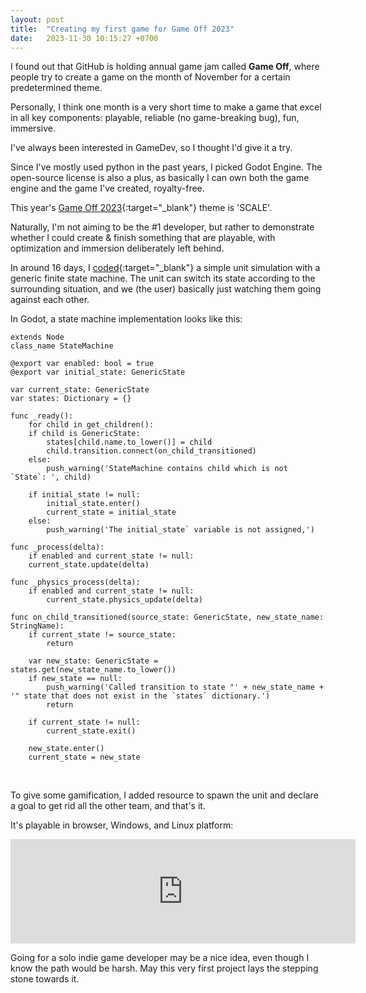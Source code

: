 ```yaml
---
layout: post
title:  "Creating my first game for Game Off 2023"
date:   2023-11-30 10:15:27 +0700
---
```


I found out that GitHub is holding annual game jam called **Game Off**, where people try to create a game
on the month of November for a certain predetermined theme.

Personally, I think one month is a very short time to make a game that excel in all key components: 
playable, reliable (no game-breaking bug), fun, immersive.

I've always been interested in GameDev, so I thought I'd give it a try.

Since I've mostly used python in the past years, I picked Godot Engine. 
The open-source license is also a plus, as basically I can own both the game engine and the game I've created, royalty-free.

This year's [Game Off 2023](https://itch.io/jam/game-off-2023){:target="_blank"} theme is 'SCALE'.

Naturally, I'm not aiming to be the #1 developer, but rather to demonstrate 
whether I could create & finish something that are playable, with optimization and immersion deliberately left behind.

In around 16 days, I [coded](https://github.com/rahmatnazali/colonite){:target="_blank"} a simple unit simulation with a generic finite state machine.
The unit can switch its state according to the surrounding situation, and we (the user) basically just watching them going against each other.

In Godot, a state machine implementation looks like this:

```gdscript
extends Node
class_name StateMachine

@export var enabled: bool = true
@export var initial_state: GenericState

var current_state: GenericState
var states: Dictionary = {}

func _ready():
    for child in get_children():
    if child is GenericState:
        states[child.name.to_lower()] = child
        child.transition.connect(on_child_transitioned)
    else:
        push_warning('StateMachine contains child which is not `State`: ', child)

    if initial_state != null:
        initial_state.enter()
        current_state = initial_state
    else:
        push_warning('The initial_state` variable is not assigned,')

func _process(delta):
    if enabled and current_state != null:
    current_state.update(delta)

func _physics_process(delta):
    if enabled and current_state != null:
        current_state.physics_update(delta)

func on_child_transitioned(source_state: GenericState, new_state_name: StringName):
    if current_state != source_state:
        return

    var new_state: GenericState = states.get(new_state_name.to_lower())
    if new_state == null:
        push_warning('Called transition to state "' + new_state_name + '" state that does not exist in the `states` dictionary.')
        return
	
    if current_state != null:
        current_state.exit()
	
    new_state.enter()
    current_state = new_state
```

<br>

To give some gamification, I added resource to spawn the unit and declare a goal to get rid all the other team, and that's it.

It's playable in browser, Windows, and Linux platform:

<iframe frameborder="0" src="https://itch.io/embed/2379186?linkback=true" width="552" height="167"></iframe>

Going for a solo indie game developer may be a nice idea, even though I know the path would be harsh.
May this very first project lays the stepping stone towards it.
